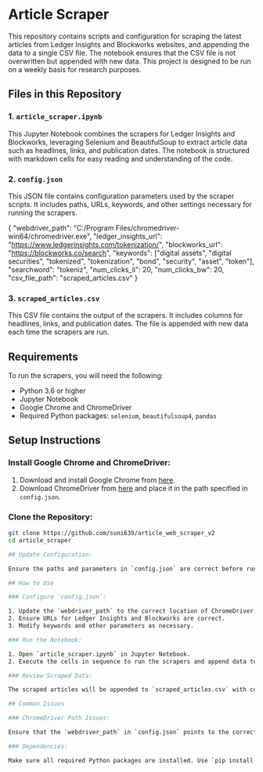 # Article Scraper

This repository contains scripts and configuration for scraping the latest articles from Ledger Insights and Blockworks websites, and appending the data to a single CSV file. The notebook ensures that the CSV file is not overwritten but appended with new data. This project is designed to be run on a weekly basis for research purposes.

## Files in this Repository

### 1. `article_scraper.ipynb`
This Jupyter Notebook combines the scrapers for Ledger Insights and Blockworks, leveraging Selenium and BeautifulSoup to extract article data such as headlines, links, and publication dates. The notebook is structured with markdown cells for easy reading and understanding of the code.

### 2. `config.json`
This JSON file contains configuration parameters used by the scraper scripts. It includes paths, URLs, keywords, and other settings necessary for running the scrapers.

{
    "webdriver_path": "C:/Program Files/chromedriver-win64/chromedriver.exe",
    "ledger_insights_url": "https://www.ledgerinsights.com/tokenization/",
    "blockworks_url": "https://blockworks.co/search",
    "keywords": ["digital assets", "digital securities", "tokenized", "tokenization", "bond", "security", "asset", "token"],
    "searchword": "tokeniz",
    "num_clicks_li": 20,
    "num_clicks_bw": 20,
    "csv_file_path": "scraped_articles.csv"
}

### 3. `scraped_articles.csv`
This CSV file contains the output of the scrapers. It includes columns for headlines, links, and publication dates. The file is appended with new data each time the scrapers are run.

## Requirements

To run the scrapers, you will need the following:

- Python 3.6 or higher
- Jupyter Notebook
- Google Chrome and ChromeDriver
- Required Python packages: `selenium`, `beautifulsoup4`, `pandas`

## Setup Instructions

### Install Google Chrome and ChromeDriver:

1. Download and install Google Chrome from [here](https://www.google.com/chrome/).
2. Download ChromeDriver from [here](https://sites.google.com/a/chromium.org/chromedriver/downloads) and place it in the path specified in `config.json`.

### Clone the Repository:

```sh
git clone https://github.com/suni639/article_web_scraper_v2
cd article_scraper

## Update Configuration:

Ensure the paths and parameters in `config.json` are correct before running the scrapers.

## How to Use

### Configure `config.json`:

1. Update the `webdriver_path` to the correct location of ChromeDriver on your system.
2. Ensure URLs for Ledger Insights and Blockworks are correct.
3. Modify keywords and other parameters as necessary.

### Run the Notebook:

1. Open `article_scraper.ipynb` in Jupyter Notebook.
2. Execute the cells in sequence to run the scrapers and append data to `scraped_articles.csv`.

### Review Scraped Data:

The scraped articles will be appended to `scraped_articles.csv` with columns for headlines, links, and publication dates.

## Common Issues

### ChromeDriver Path Issues:

Ensure that the `webdriver_path` in `config.json` points to the correct location of ChromeDriver on your system.

### Dependencies:

Make sure all required Python packages are installed. Use `pip install -r requirements.txt` to install dependencies.
